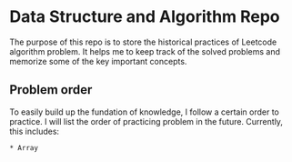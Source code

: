 # Data Structure and Algorithm Repo

The purpose of this repo is to store the historical practices of Leetcode algorithm problem. It helps me to keep track of the solved problems and memorize some of the key important concepts.

## Problem order
To easily build up the fundation of knowledge, I follow a certain order to practice. I will list the order of practicing problem in the future. Currently, this includes:

    * Array